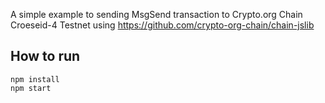 A simple example to sending MsgSend transaction to Crypto.org Chain Croeseid-4 Testnet using https://github.com/crypto-org-chain/chain-jslib

## How to run
```
npm install
npm start
```